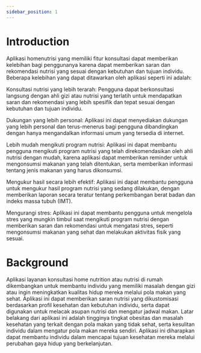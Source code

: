 ```yaml
---
sidebar_position: 1
---
```


# Introduction
Aplikasi homenutrisi yang memiliki fitur konsultasi dapat memberikan kelebihan bagi penggunanya karena dapat memberikan saran dan rekomendasi nutrisi yang sesuai dengan kebutuhan dan tujuan individu. Beberapa kelebihan yang dapat ditawarkan oleh aplikasi seperti ini adalah:

Konsultasi nutrisi yang lebih terarah: Pengguna dapat berkonsultasi langsung dengan ahli gizi atau nutrisi yang terlatih untuk mendapatkan saran dan rekomendasi yang lebih spesifik dan tepat sesuai dengan kebutuhan dan tujuan individu.

Dukungan yang lebih personal: Aplikasi ini dapat menyediakan dukungan yang lebih personal dan terus-menerus bagi pengguna dibandingkan dengan hanya mengandalkan informasi umum yang tersedia di internet.

Lebih mudah mengikuti program nutrisi: Aplikasi ini dapat membantu pengguna mengikuti program nutrisi yang telah direkomendasikan oleh ahli nutrisi dengan mudah, karena aplikasi dapat memberikan reminder untuk mengonsumsi makanan yang telah ditentukan, serta memberikan informasi tentang jenis makanan yang harus dikonsumsi.

Mengukur hasil secara lebih efektif: Aplikasi ini dapat membantu pengguna untuk mengukur hasil program nutrisi yang sedang dilakukan, dengan memberikan laporan secara teratur tentang perkembangan berat badan dan indeks massa tubuh (IMT).

Mengurangi stres: Aplikasi ini dapat membantu pengguna untuk mengelola stres yang mungkin timbul saat mengikuti program nutrisi dengan memberikan saran dan rekomendasi untuk mengatasi stres, seperti mengonsumsi makanan yang sehat dan melakukan aktivitas fisik yang sesuai.

# Background

Aplikasi layanan konsultasi home nutrition atau nutrisi di rumah dikembangkan untuk membantu individu yang memiliki masalah dengan gizi atau ingin meningkatkan kualitas hidup mereka melalui pola makan yang sehat. Aplikasi ini dapat memberikan saran nutrisi yang dikustomisasi berdasarkan profil kesehatan dan kebutuhan individu, serta dapat digunakan untuk melacak asupan nutrisi dan mengatur jadwal makan. Latar belakang dari aplikasi ini adalah tingginya tingkat obesitas dan masalah kesehatan yang terkait dengan pola makan yang tidak sehat, serta kesulitan individu dalam mengatur pola makan mereka sendiri. Aplikasi ini diharapkan dapat membantu individu dalam mencapai tujuan kesehatan mereka melalui perubahan gaya hidup yang berkelanjutan.